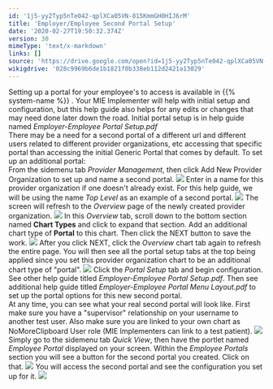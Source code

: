 ```yaml
---
id: '1j5-yy2Typ5nTe042-qplXCa05VN-815KmmGH0HIJ6rM'
title: 'Employer/Employee Second Portal Setup'
date: '2020-02-27T19:50:32.374Z'
version: 30
mimeType: 'text/x-markdown'
links: []
source: 'https://drive.google.com/open?id=1j5-yy2Typ5nTe042-qplXCa05VN-815KmmGH0HIJ6rM'
wikigdrive: '028c9969b6de1b1821f0b338eb112d2421a13029'
---
```

Setting up a portal for your employee's to access is available in {{% system-name %}} . Your MIE Implementer will help with initial setup and configuration, but this help guide also helps for any edits or changes that may need done later down the road. Initial portal setup is in help guide named *Employer-Employee Portal Setup.pdf*  
There may be a need for a second portal of a different url and different users related to different provider organizations, etc accessing that specific portal than accessing the initial Generic Portal that comes by default. To set up an additional portal:  
From the sidemenu tab *Provider Management*, then click Add New Provider Organization to set up and name a second portal.
![](../employer-employee-second-portal-setup.assets/f6ab23010cb29c47fa51bb470bc8d43d.png)
Enter in a name for this provider organization if one doesn't already exist. For this help guide, we will be using the name *Top Level* as an example of a second portal.
![](../employer-employee-second-portal-setup.assets/91b7317710429196b66fc4e1664248bb.png)
The screen will refresh to the *Overview* page of the newly created provider organization.
![](../employer-employee-second-portal-setup.assets/ced117acc6c88c6ab988e7b39b524698.png)
In this *Overview* tab, scroll down to the bottom section named **Chart Types** and click to expand that section. Add an additional chart type of **Portal** to this chart. Then click the NEXT button to save the work.
![](../employer-employee-second-portal-setup.assets/963024774e0fad888043b26899baad19.png)
After you click NEXT, click the *Overview* chart tab again to refresh the entire page. You will then see all the portal setup tabs at the top being applied since you set this provider organization chart to be an additional chart type of "portal".
![](../employer-employee-second-portal-setup.assets/ef67960eb0304f6cf7c738704acd0dff.png)
Click the *Portal Setup* tab and begin configuration. See other help guide titled *Employer-Employee Portal Setup.pdf*. Then see additional help guide titled *Employer-Employee Portal Menu Layout.pdf* to set up the portal options for this new second portal.  
At any time, you can see what your real second portal will look like. First make sure you have a "supervisor" relationship on your username to another test user. Also make sure you are linked to your own chart as NoMoreClipboard User role (MIE Implementers can link to a test patient).
![](../employer-employee-second-portal-setup.assets/ca79fc78f317bfa079f4d2ee92aaf748.png)
Simply go to the sidemenu tab *Quick View*, then have the portlet named *Employee Portal* displayed on your screen. Within the *Employee Portals* section you will see a button for the second portal you created. Click on that.
![](../employer-employee-second-portal-setup.assets/030920886fa1793b338953174daa9a8d.png)
You will access the second portal and see the configuration you set up for it.
![](../employer-employee-second-portal-setup.assets/7a2657a02bd3217e4b7f76030fa764ef.png)
